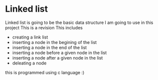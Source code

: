 # Linked list

Linked list is going to be the basic data structure I am going to use in this project 
This is a revision
This includes
- creating a link list
- inserting a node in the begining of the list
- inserting a node in the end of the list
- inserting a node before a given node in the list
- inserting a node after a given node in the list
- deleating a node

this is programmed using c language :)
